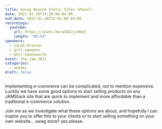 ```yaml
---
title: Going Beyond Static Sites (Panel)
date: 2021-01-28T14:20:00-04:00
end_date: 2021-01-28T15:05:00-04:00
recordings:
  youtube:
    url: https://youtu.be/a5AE2jxVWzQ
    length: "45:54"
speakers:
  - sarah-drasner
  - gift-egwuenu
  - phil-hawksworth
event: the-jam-2021
categories:
  - webdev
draft: false
---
```


Implementing e-commerce can be complicated, not to mention expensive.
Luckily we have some good options to start selling products on any JAMStack site that are quick to implement and more affordable than a traditional e-commerce solution.

Join me as we investigate what these options are about, and hopefully I can inspire you to offer this to your clients or to start selling something on your own website... swag store? yes please.
